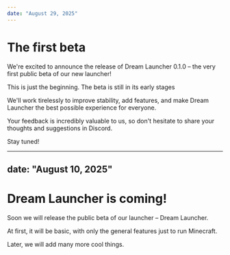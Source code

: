 ```yaml
---
date: "August 29, 2025"
---
```

# The first beta

We're excited to announce the release of Dream Launcher 0.1.0 – the very first public beta of our new launcher!

This is just the beginning. The beta is still in its early stages

We'll work tirelessly to improve stability, add features, and make Dream Launcher the best possible experience for everyone.

Your feedback is incredibly valuable to us, so don't hesitate to share your thoughts and suggestions in Discord.

Stay tuned!

---
date: "August 10, 2025"
---
# Dream Launcher is coming!

Soon we will release the public beta of our launcher – Dream Launcher.

At first, it will be basic, with only the general features just to run Minecraft.

Later, we will add many more cool things.